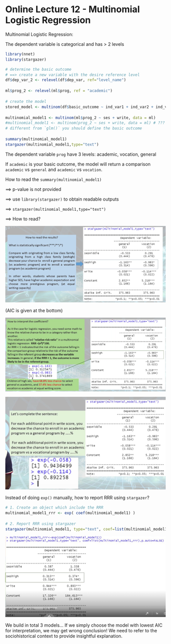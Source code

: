 # Online Lecture 12 - Multinomial Logistic Regression

Multinomial Logistic Regression:

The dependent variable is categorical and has > 2 levels



```R
library(nnet)
library(stargazer)
```



```R
# determine the basic outcome
# ==> create a new variable with the desire reference level
df$dep_var_2 <- relevel(df$dep_var, ref="level_name")

ml$prog_2 <- relevel(ml$prog, ref = "academic")

# create the model
stored_model <- multinom(df$basic_outcome ~ ind_var1 + ind_var2 + ind_varn, data=data_name)

multinomial_model1 <- multinom(ml$prog_2 ~ ses + write, data = ml)
#multinomial_model1 <- multinom(prog_2 ~ ses + write, data = ml) # ???
# different from `glm()` you should define the basic outcome

summary(multinomial_model1)
stargazer(multinomial_model1,type="text")
```

The dependent variable `prog` have 3 levels: academic, vocation, general

If `academic` is your basic outcome, the model will return a comparison `academic` vs `general` and `academic` vs `vocation`.



How to read the `summary(multinomial_model1)`

==> p-value is not provided

==> use `library(stargazer)` to obtain readable outputs

==> `stargazer(multinomial_model1,type="text")`

==> How to read?

![](Online_lec_12_img/1.png)

(AIC is given at the bottom)

![](Online_lec_12_img/2.png)

![](Online_lec_12_img/3.png)

Instead of doing `exp()` manually, how to report RRR using `stargazer`?

```R
# 1. Create an object which include the RRR 
multinomial_model1_rrr <- exp( coef(multinomial_model1) )

# 2. Report RRR using stargazer
stargazer(multinomial_model1, type="text", coef=list(multinomial_model1_rrr), p.auto=FALSE)
```

![](Online_lec_12_img/4.png)



We build in total 3 models... If we simply choose the model with lowest AIC for interpretation, we may get wrong conclusion! We need to refer to the sociohistorical context to provide insightful explanation.

